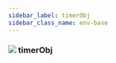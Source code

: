 ```yaml
---
sidebar_label: timerObj
sidebar_class_name: env-base
---
```


### ![](/img/wiki/base.png) timerObj


